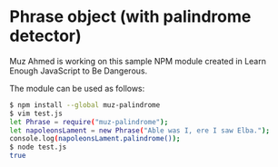 # Phrase object (with palindrome detector)

Muz Ahmed is working on this sample NPM module created in Learn Enough JavaScript to Be Dangerous.

The module can be used as follows:

```bash
$ npm install --global muz-palindrome
$ vim test.js
let Phrase = require("muz-palindrome");
let napoleonsLament = new Phrase("Able was I, ere I saw Elba.");
console.log(napoleonsLament.palindrome());
$ node test.js
true
```
